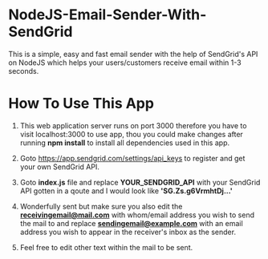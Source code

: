# NodeJS-Email-Sender-With-SendGrid
This is a simple, easy and fast email sender with the help of SendGrid's API on NodeJS which helps your users/customers receive email within 1-3 seconds.

# How To Use This App
1. This web application server runs on port 3000 therefore you have to visit localhost:3000 to use app, thou you could make changes after running **npm install** to install all dependencies used in this app.

2. Goto https://app.sendgrid.com/settings/api_keys to register and get your own SendGrid API.

3. Goto **index.js** file and replace **YOUR_SENDGRID_API** with your SendGrid API gotten in a qoute and I would look like **'SG.Zs.g6VrmhtDj...'**

4. Wonderfully sent but make sure you also edit the **receivingemail@mail.com** with whom/email address you wish to send the mail to and replace **sendingemail@example.com** with an email address you wish to appear in the receiver's inbox as the sender.

5. Feel free to edit other text within the mail to be sent.